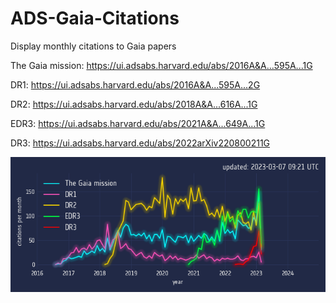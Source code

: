 # ADS-Gaia-Citations
Display monthly citations to Gaia papers

The Gaia mission: https://ui.adsabs.harvard.edu/abs/2016A&A...595A...1G

DR1: https://ui.adsabs.harvard.edu/abs/2016A&A...595A...2G

DR2: https://ui.adsabs.harvard.edu/abs/2018A&A...616A...1G

EDR3: https://ui.adsabs.harvard.edu/abs/2021A&A...649A...1G

DR3: https://ui.adsabs.harvard.edu/abs/2022arXiv220800211G


![image](citations_per_month.png)
